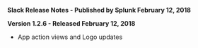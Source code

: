 **Slack Release Notes - Published by Splunk February 12, 2018**


**Version 1.2.6 - Released February 12, 2018**

* App action views and Logo updates
